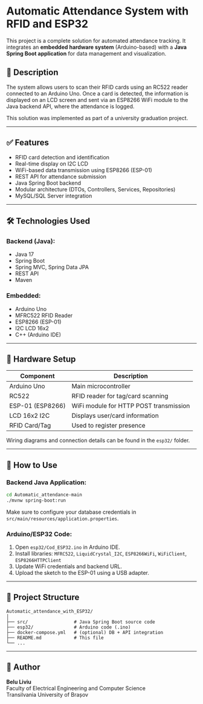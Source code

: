 # Automatic Attendance System with RFID and ESP32

This project is a complete solution for automated attendance tracking. It integrates an **embedded hardware system** (Arduino-based) with a **Java Spring Boot application** for data management and visualization.

## 📌 Description

The system allows users to scan their RFID cards using an RC522 reader connected to an Arduino Uno. Once a card is detected, the information is displayed on an LCD screen and sent via an ESP8266 WiFi module to the Java backend API, where the attendance is logged.

This solution was implemented as part of a university graduation project.

---

## ✅ Features

- RFID card detection and identification
- Real-time display on I2C LCD
- WiFi-based data transmission using ESP8266 (ESP-01)
- REST API for attendance submission
- Java Spring Boot backend
- Modular architecture (DTOs, Controllers, Services, Repositories)
- MySQL/SQL Server integration

---

## 🛠 Technologies Used

### Backend (Java):
- Java 17
- Spring Boot
- Spring MVC, Spring Data JPA
- REST API
- Maven

### Embedded:
- Arduino Uno
- MFRC522 RFID Reader
- ESP8266 (ESP-01)
- I2C LCD 16x2
- C++ (Arduino IDE)

---

## 🔧 Hardware Setup

| Component       | Description                             |
|----------------|-----------------------------------------|
| Arduino Uno     | Main microcontroller                    |
| RC522           | RFID reader for tag/card scanning       |
| ESP-01 (ESP8266)| WiFi module for HTTP POST transmission  |
| LCD 16x2 I2C    | Displays user/card information          |
| RFID Card/Tag   | Used to register presence               |

Wiring diagrams and connection details can be found in the `esp32/` folder.

---

## 🚀 How to Use

### Backend Java Application:

```bash
cd Automatic_attendance-main
./mvnw spring-boot:run
```

Make sure to configure your database credentials in `src/main/resources/application.properties`.

### Arduino/ESP32 Code:

1. Open `esp32/Cod_ESP32.ino` in Arduino IDE.
2. Install libraries: `MFRC522`, `LiquidCrystal_I2C`, `ESP8266WiFi`, `WiFiClient`, `ESP8266HTTPClient`
3. Update WiFi credentials and backend URL.
4. Upload the sketch to the ESP-01 using a USB adapter.

---

## 📂 Project Structure

```
Automatic_attendance_with_ESP32/
│
├── src/                 # Java Spring Boot source code
├── esp32/               # Arduino code (.ino)
├── docker-compose.yml   # (optional) DB + API integration
├── README.md            # This file
└── ...
```

---

## 👤 Author

**Belu Liviu**  
Faculty of Electrical Engineering and Computer Science  
Transilvania University of Brașov

